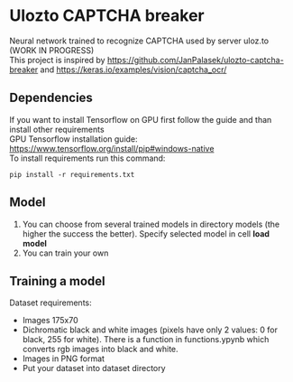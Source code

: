 # Ulozto CAPTCHA breaker
Neural network trained to recognize CAPTCHA used by server uloz.to (WORK IN PROGRESS)<br />
This project is inspired by https://github.com/JanPalasek/ulozto-captcha-breaker and https://keras.io/examples/vision/captcha_ocr/
## Dependencies
If you want to install Tensorflow on GPU first follow the guide and than install other requirements<br/>
GPU Tensorflow installation guide: https://www.tensorflow.org/install/pip#windows-native<br/>
To install requirements run this command:
```
pip install -r requirements.txt
```
## Model
1) You can choose from several trained models in directory models (the higher the success the better). Specify selected model in cell __load model__
2) You can train your own
## Training a model
Dataset requirements:
- Images 175x70
- Dichromatic black and white images (pixels have only 2 values: 0 for black, 255 for white). There is a function in functions.ypynb which converts rgb images into black and white.
- Images in PNG format
- Put your dataset into dataset directory

